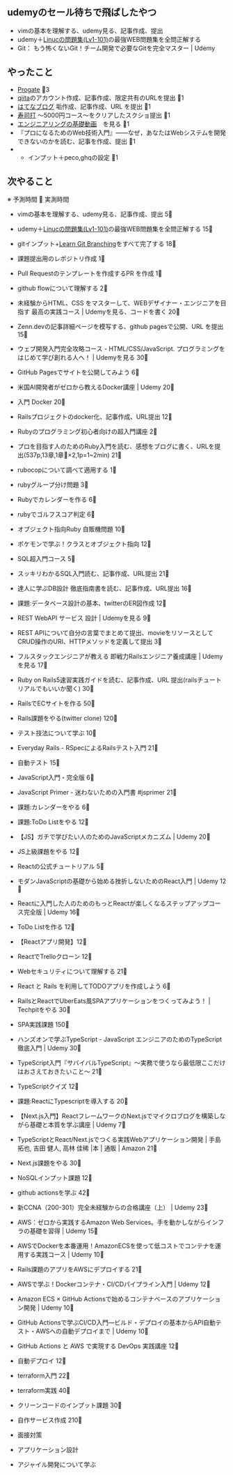 ## udemyのセール待ちで飛ばしたやつ

- vimの基本を理解する、udemy見る、記事作成、提出
- udemy＋[Linucの問題集(Lv1-101)](https://mondai.ping-t.com/g/mypage)の最強WEB問題集を全問正解する
- Git： もう怖くないGit！チーム開発で必要なGitを完全マスター | Udemy


## やったこと
- [Progate](https://prog-8.com/dashboard) :tomato:3
- [qiita](https://qiita.com/)のアカウント作成、記事作成、限定共有のURLを提出 :tomato:1
- [はてなブログ](https://hatenablog.com/) 垢作成、記事作成、URL を提出 :tomato:1
- [寿司打](https://sushida.net/) 〜5000円コース〜をクリアしたスクショ提出 :tomato:1
- [エンジニアリングの基礎動画](https://www.youtube.com/watch?v=kZakG8UPZaY)　を見る :tomato:1
- 『プロになるためのWeb技術入門』――なぜ，あなたはWebシステムを開発できないのかを読む、記事を作成、提出 :tomato:1
- - インプット＋peco,ghqの設定 :tomato:1

## 次やること

※ 予測時間 :tomato: 実測時間

- vimの基本を理解する、udemy見る、記事作成、提出 5:tomato:
- udemy＋[Linucの問題集(Lv1-101)](https://mondai.ping-t.com/g/mypage)の最強WEB問題集を全問正解する 15:tomato:
- gitインプット+[Learn Git Branching](https://learngitbranching.js.org/?locale=ja)をすべて完了する 18:tomato:
- 課題提出用のレポジトリ作成 1:tomato:
- Pull Requestのテンプレートを作成するPR を作成 1:tomato:
- github flowについて理解する 2:tomato:
- 未経験からHTML、CSS をマスターして、WEBデザイナー・エンジニアを目指す 最高の実践コース | Udemyを見る、コードを書く 20:tomato:
- Zenn.devの記事詳細ページを模写する、github pagesで公開、URL を提出 15:tomato:
- ウェブ開発入門完全攻略コース - HTML/CSS/JavaScript. プログラミングをはじめて学び創れる人へ！ | Udemyを見る 30:tomato:
- GitHub Pagesでサイトを公開してみよう 6:tomato:
- 米国AI開発者がゼロから教えるDocker講座 | Udemy 20:tomato:
- 入門 Docker 20:tomato:
- Railsプロジェクトのdocker化、記事作成、URL提出 12:tomato:
- Rubyのプログラミング初心者向けの超入門講座 2:tomato:
- プロを目指す人のためのRuby入門を読む、感想をブログに書く、URLを提出(537p,13章,1章:tomato:×2,1p=1~2min) 21:tomato:
- rubocopについて調べて適用する 1:tomato:
- rubyグループ分け問題 3:tomato:
- Rubyでカレンダーを作る 6:tomato:
- rubyでゴルフスコア判定 6:tomato:
- オブジェクト指向Ruby 自販機問題 10:tomato:
- ポケモンで学ぶ！クラスとオブジェクト指向 12:tomato:
- SQL超入門コース 5:tomato:
- スッキリわかるSQL入門読む、記事作成、URL提出 21:tomato:
- 達人に学ぶDB設計 徹底指南書を読む、記事作成、URL提出 16:tomato:
- 課題:データベース設計の基本、twitterのER図作成 12:tomato:
- REST WebAPI サービス 設計 | Udemyを見る 9:tomato:
- REST APIについて自分の言葉でまとめて提出、movieをリソースとして CRUD操作のURI、HTTPメソッドを定義して提出 3:tomato:
- フルスタックエンジニアが教える 即戦力Railsエンジニア養成講座 | Udemyを見る 17:tomato:
- Ruby on Rails5速習実践ガイドを読む、記事作成、URL 提出(railsチュートリアルでもいいか聞く) 30:tomato:
- RailsでECサイトを作る 50:tomato:
- Rails課題をやる(twitter clone) 120:tomato:
- テスト技法について学ぶ 10:tomato:
- Everyday Rails - RSpecによるRailsテスト入門 21:tomato:
- 自動テスト 15:tomato:

- JavaScript入門・完全版 6:tomato:
- JavaScript Primer - 迷わないための入門書 #jsprimer 21:tomato:
- 課題:カレンダーをやる 6:tomato:
- 課題:ToDo Listをやる 12:tomato:
- 【JS】ガチで学びたい人のためのJavaScriptメカニズム | Udemy 20:tomato:
- JS上級課題をやる 12:tomato:
- Reactの公式チュートリアル 5:tomato:
- モダンJavaScriptの基礎から始める挫折しないためのReact入門 | Udemy 12:tomato:
- Reactに入門した人のためのもっとReactが楽しくなるステップアップコース完全版 | Udemy 16:tomato:
- ToDo Listを作る 12:tomato:
- 【Reactアプリ開発】12:tomato:
- ReactでTrelloクローン 12:tomato:
- Webセキュリティについて理解する 21:tomato:
- React と Rails を利用してTODOアプリを作成しよう 6:tomato:
- RailsとReactでUberEats風SPAアプリケーションをつくってみよう！ | Techpitをやる 30:tomato:
- SPA実践課題 150:tomato:
- ハンズオンで学ぶTypeScript - JavaScript エンジニアのためのTypeScript徹底入門 | Udemy 30:tomato:
- TypeScript入門『サバイバルTypeScript』〜実務で使うなら最低限ここだけはおさえておきたいこと〜 21:tomato:
- TypeScriptクイズ 12:tomato:
- 課題:ReactにTypescriptを導入する 20:tomato:
- 【Next.js入門】ReactフレームワークのNext.jsでマイクロブログを構築しながら基礎と本質を学ぶ講座 | Udemy 7:tomato:
- TypeScriptとReact/Next.jsでつくる実践Webアプリケーション開発 | 手島 拓也, 吉田 健人, 高林 佳稀 |本 | 通販 | Amazon 21:tomato:
- Next.js課題をやる 30:tomato:
- NoSQLインプット課題 12:tomato:
- github actionsを学ぶ 42:tomato:
- 新CCNA（200-301）完全未経験からの合格講座（上） | Udemy 23:tomato:
- AWS：ゼロから実践するAmazon Web Services。手を動かしながらインフラの基礎を習得 | Udemy 15:tomato:
- AWSでDockerを本番運用！AmazonECSを使って低コストでコンテナを運用する実践コース | Udemy 10:tomato:
- Rails課題のアプリをAWSにデプロイする 21:tomato:
- AWSで学ぶ！Dockerコンテナ・CI/CDパイプライン入門 | Udemy 12:tomato:
- Amazon ECS × GitHub Actionsで始めるコンテナベースのアプリケーション開発 | Udemy 10:tomato:
- GitHub Actionsで学ぶCI/CD入門―ビルド・デプロイの基本からAPI自動テスト・AWSへの自動デプロイまで | Udemy 10:tomato:
- GitHub Actions と AWS で実現する DevOps 実践講座 12:tomato:
- 自動デプロイ 12:tomato:
- terraform入門 22:tomato:
- terraform実践 40:tomato:
- クリーンコードのインプット課題 30:tomato:

- 自作サービス作成 210:tomato:
- 面接対策
- アプリケーション設計
- アジャイル開発について学ぶ
